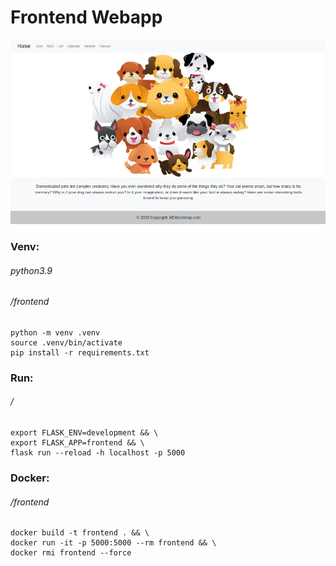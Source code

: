 Frontend Webapp
===============
![](static/img.png)

### Venv:
###### python3.9
###### /frontend
```shell
python -m venv .venv
source .venv/bin/activate
pip install -r requirements.txt
```
### Run:
###### /
```shell
export FLASK_ENV=development && \
export FLASK_APP=frontend && \
flask run --reload -h localhost -p 5000
```
### Docker:
###### /frontend
```shell
docker build -t frontend . && \
docker run -it -p 5000:5000 --rm frontend && \
docker rmi frontend --force
```

